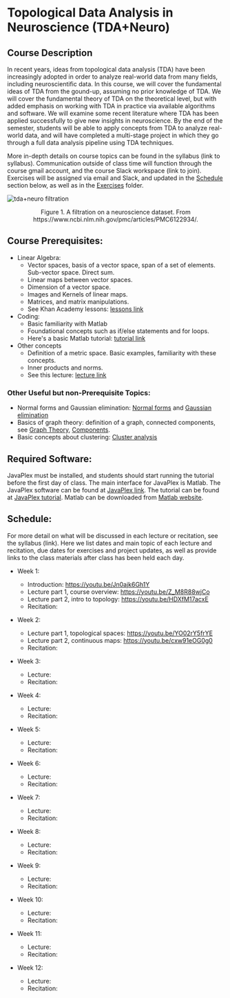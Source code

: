 # Topological Data Analysis in Neuroscience (TDA+Neuro)

## Course Description
In recent years, ideas from topological data analysis (TDA) have been increasingly adopted in order to analyze real-world data from many fields, including neuroscientific data. In this course, we will cover the fundamental ideas of TDA from the gound-up, assuming no prior knowledge of TDA. We will cover the fundamental theory of TDA on the theoretical level, but with added emphasis on working with TDA in practice via available algorithms and software. We will examine some recent literature where TDA has been applied successfully to give new insights in neuroscience. By the end of the semester, students will be able to apply concepts from TDA to analyze real-world data, and will have completed a multi-stage project in which they go through a full data analysis pipeline using TDA techniques.

More in-depth details on course topics can be found in the syllabus (link to syllabus). Communication outside of class time will function through the course gmail account, and the course Slack workspace (link to join). Exercises will be assigned via email and Slack, and updated in the [Schedule](#schedule) section below, as well as in the [Exercises](https://github.com/ndag/tda-neuro-tripods-x-2022/tree/main/Exercises) folder. 


![tda+neuro filtration](https://user-images.githubusercontent.com/25011329/148897433-121fe6ab-641a-4533-aa68-bb9960de86f0.png)


<p align = "center">
Figure 1. A filtration on a neuroscience dataset. From https://www.ncbi.nlm.nih.gov/pmc/articles/PMC6122934/.
</p>

## Course Prerequisites: 
- Linear Algebra:
  - Vector spaces, basis of a vector space, span of a set of elements. Sub-vector space. Direct sum.
  - Linear maps between vector spaces.
  - Dimension of a vector space.
  - Images and Kernels of linear maps.
  - Matrices, and matrix manipulations.
  - See Khan Academy lessons: [lessons link](https://www.khanacademy.org/math/linear-algebra)
- Coding:
  - Basic familiarity with Matlab
  - Foundational concepts such as if/else statements and for loops.
  - Here's a basic Matlab tutorial: [tutorial link](https://web.eecs.umich.edu/~aey/eecs451/matlab.pdf)
- Other concepts
  - Definition of a metric space. Basic examples, familiarity with these concepts.
  - Inner products and norms.
  - See this lecture: [lecture link](http://www-history.mcs.st-and.ac.uk/~john/MT4522/Lectures/L5.html)

### Other Useful but non-Prerequisite Topics:
- Normal forms and Gaussian elimination: [Normal forms](https://en.wikipedia.org/wiki/Smith_normal_form) and [Gaussian elimination](https://en.wikipedia.org/wiki/Gaussian_elimination)
- Basics of graph theory: definition of a graph, connected components, see [Graph Theory](https://en.wikipedia.org/wiki/Graph_theory), [Components](https://en.wikipedia.org/wiki/Component_(graph_theory)).
- Basic concepts about clustering: [Cluster analysis](https://en.wikipedia.org/wiki/Cluster_analysis)

## Required Software: 
JavaPlex must be installed, and students should start running the tutorial before the first day of class. The main interface for JavaPlex is Matlab. The JavaPlex software can be found at [JavaPlex link](http://appliedtopology.github.io/javaplex/). The tutorial can be found at [JavaPlex tutorial](https://github.com/appliedtopology/javaplex/wiki/Tutorial). Matlab can be downloaded from [Matlab website](https://www.mathworks.com/products/matlab.html).

## Schedule:
For more detail on what will be discussed in each lecture or recitation, see the syllabus (link). Here we list dates and main topic of each lecture and recitation, due dates for exercises and project updates, as well as provide links to the class materials after class has been held each day.


- Week 1:
  - Introduction: https://youtu.be/Jn0ajk6Gh1Y
  - Lecture part 1, course overview: https://youtu.be/Z_M8R88wjCo
  - Lecture part 2, intro to topology: https://youtu.be/HDXfM17acxE
  - Recitation:

- Week 2:
  - Lecture part 1, topological spaces: https://youtu.be/YO02rY5frYE
  - Lecture part 2, continuous maps: https://youtu.be/cxw91eOG0g0
  - Recitation:

- Week 3:
  - Lecture:
  - Recitation:

- Week 4:
  - Lecture:
  - Recitation:

- Week 5:
  - Lecture:
  - Recitation:

- Week 6:
  - Lecture:
  - Recitation:

- Week 7:
  - Lecture:
  - Recitation:

- Week 8:
  - Lecture:
  - Recitation:

- Week 9:
  - Lecture:
  - Recitation:

- Week 10:
  - Lecture:
  - Recitation:

- Week 11:
  - Lecture:
  - Recitation:

- Week 12:
  - Lecture:
  - Recitation:
